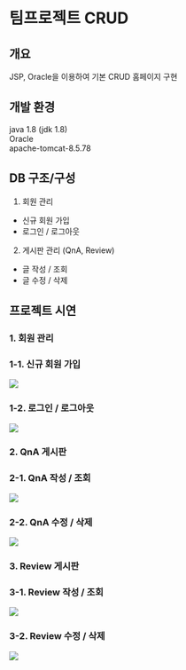 # 팀프로젝트 CRUD

## 개요
JSP, Oracle을 이용하여 기본 CRUD 홈페이지 구현 <br>

## 개발 환경
java 1.8 (jdk 1.8) <br>
Oracle <br>
apache-tomcat-8.5.78 <br>

## DB 구조/구성
1. 회원 관리 <br>
- 신규 회원 가입 <br>
- 로그인 / 로그아웃 <br>
2. 게시판 관리 (QnA, Review)
- 글 작성 / 조회 <br>
- 글 수정 / 삭제 <br>

## 프로젝트 시연
### 1. 회원 관리
### 1-1. 신규 회원 가입
<img src="https://user-images.githubusercontent.com/111734755/209706097-27d5a425-40bf-4f02-ab0c-69b3a4f6e087.gif"> <br>

### 1-2. 로그인 / 로그아웃
<img src="https://user-images.githubusercontent.com/111734755/209706397-21bc5ce2-d99e-4457-b7e4-f9880d0c7bad.gif"> <br>

### 2. QnA 게시판
### 2-1. QnA 작성 / 조회
<img src="https://user-images.githubusercontent.com/111734755/209706676-afec9618-4115-4b1f-ac9a-504ba57e2440.gif"> <br>

### 2-2. QnA 수정 / 삭제
<img src="https://user-images.githubusercontent.com/111734755/209706984-ca6c5eee-2f24-445a-9780-f43b9c06a4af.gif"> <br>

### 3. Review 게시판
### 3-1. Review 작성 / 조회
<img src="https://user-images.githubusercontent.com/111734755/209707185-c3f8ea93-6da5-43b4-9bf7-ac1f3d5bfa33.gif"> <br>

### 3-2. Review 수정 / 삭제
<img src="https://user-images.githubusercontent.com/111734755/209707358-231a51cf-1e27-4d68-8f20-90aa58b6fd7f.gif"> <br>
